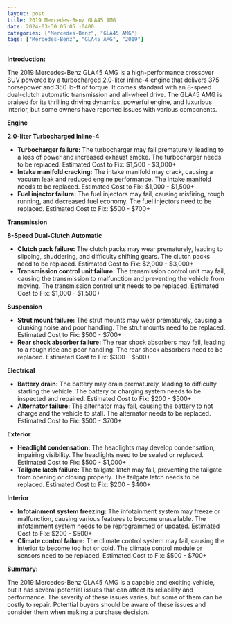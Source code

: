 ```yaml
---
layout: post
title: 2019 Mercedes-Benz GLA45 AMG
date: 2024-03-30 05:05 -0400
categories: ["Mercedes-Benz", "GLA45 AMG"]
tags: ["Mercedes-Benz", "GLA45 AMG", "2019"]
---
```

**Introduction:**

The 2019 Mercedes-Benz GLA45 AMG is a high-performance crossover SUV powered by a turbocharged 2.0-liter inline-4 engine that delivers 375 horsepower and 350 lb-ft of torque. It comes standard with an 8-speed dual-clutch automatic transmission and all-wheel drive. The GLA45 AMG is praised for its thrilling driving dynamics, powerful engine, and luxurious interior, but some owners have reported issues with various components.

**Engine**

**2.0-liter Turbocharged Inline-4**

* **Turbocharger failure:** The turbocharger may fail prematurely, leading to a loss of power and increased exhaust smoke. The turbocharger needs to be replaced. Estimated Cost to Fix: $1,500 - $3,000+
* **Intake manifold cracking:** The intake manifold may crack, causing a vacuum leak and reduced engine performance. The intake manifold needs to be replaced. Estimated Cost to Fix: $1,000 - $1,500+
* **Fuel injector failure:** The fuel injectors may fail, causing misfiring, rough running, and decreased fuel economy. The fuel injectors need to be replaced. Estimated Cost to Fix: $500 - $700+

**Transmission**

**8-Speed Dual-Clutch Automatic**

* **Clutch pack failure:** The clutch packs may wear prematurely, leading to slipping, shuddering, and difficulty shifting gears. The clutch packs need to be replaced. Estimated Cost to Fix: $2,000 - $3,000+
* **Transmission control unit failure:** The transmission control unit may fail, causing the transmission to malfunction and preventing the vehicle from moving. The transmission control unit needs to be replaced. Estimated Cost to Fix: $1,000 - $1,500+

**Suspension**

* **Strut mount failure:** The strut mounts may wear prematurely, causing a clunking noise and poor handling. The strut mounts need to be replaced. Estimated Cost to Fix: $500 - $700+
* **Rear shock absorber failure:** The rear shock absorbers may fail, leading to a rough ride and poor handling. The rear shock absorbers need to be replaced. Estimated Cost to Fix: $300 - $500+

**Electrical**

* **Battery drain:** The battery may drain prematurely, leading to difficulty starting the vehicle. The battery or charging system needs to be inspected and repaired. Estimated Cost to Fix: $200 - $500+
* **Alternator failure:** The alternator may fail, causing the battery to not charge and the vehicle to stall. The alternator needs to be replaced. Estimated Cost to Fix: $500 - $700+

**Exterior**

* **Headlight condensation:** The headlights may develop condensation, impairing visibility. The headlights need to be sealed or replaced. Estimated Cost to Fix: $500 - $1,000+
* **Tailgate latch failure:** The tailgate latch may fail, preventing the tailgate from opening or closing properly. The tailgate latch needs to be replaced. Estimated Cost to Fix: $200 - $400+

**Interior**

* **Infotainment system freezing:** The infotainment system may freeze or malfunction, causing various features to become unavailable. The infotainment system needs to be reprogrammed or updated. Estimated Cost to Fix: $200 - $500+
* **Climate control failure:** The climate control system may fail, causing the interior to become too hot or cold. The climate control module or sensors need to be replaced. Estimated Cost to Fix: $500 - $700+

**Summary:**

The 2019 Mercedes-Benz GLA45 AMG is a capable and exciting vehicle, but it has several potential issues that can affect its reliability and performance. The severity of these issues varies, but some of them can be costly to repair. Potential buyers should be aware of these issues and consider them when making a purchase decision.
